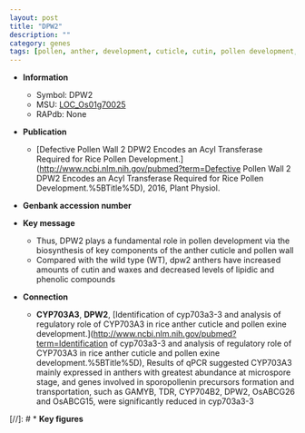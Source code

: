 ```yaml
---
layout: post
title: "DPW2"
description: ""
category: genes
tags: [pollen, anther, development, cuticle, cutin, pollen development, pollen wall]
---
```


* **Information**  
    + Symbol: DPW2  
    + MSU: [LOC_Os01g70025](http://rice.plantbiology.msu.edu/cgi-bin/ORF_infopage.cgi?orf=LOC_Os01g70025)  
    + RAPdb: None  

* **Publication**  
    + [Defective Pollen Wall 2 DPW2 Encodes an Acyl Transferase Required for Rice Pollen Development.](http://www.ncbi.nlm.nih.gov/pubmed?term=Defective Pollen Wall 2 DPW2 Encodes an Acyl Transferase Required for Rice Pollen Development.%5BTitle%5D), 2016, Plant Physiol.

* **Genbank accession number**  

* **Key message**  
    + Thus, DPW2 plays a fundamental role in pollen development via the biosynthesis of key components of the anther cuticle and pollen wall
    + Compared with the wild type (WT), dpw2 anthers have increased amounts of cutin and waxes and decreased levels of lipidic and phenolic compounds

* **Connection**  
    + __CYP703A3__, __DPW2__, [Identification of cyp703a3-3 and analysis of regulatory role of CYP703A3 in rice anther cuticle and pollen exine development.](http://www.ncbi.nlm.nih.gov/pubmed?term=Identification of cyp703a3-3 and analysis of regulatory role of CYP703A3 in rice anther cuticle and pollen exine development.%5BTitle%5D),  Results of qPCR suggested CYP703A3 mainly expressed in anthers with greatest abundance at microspore stage, and genes involved in sporopollenin precursors formation and transportation, such as GAMYB, TDR, CYP704B2, DPW2, OsABCG26 and OsABCG15, were significantly reduced in cyp703a3-3

[//]: # * **Key figures**  


